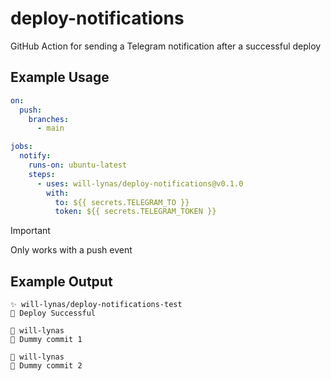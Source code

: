 # deploy-notifications

GitHub Action for sending a Telegram notification after a successful deploy

## Example Usage

```yml
on:
  push:
    branches:
      - main

jobs:
  notify:
    runs-on: ubuntu-latest
    steps:
      - uses: will-lynas/deploy-notifications@v0.1.0
        with:
          to: ${{ secrets.TELEGRAM_TO }}
          token: ${{ secrets.TELEGRAM_TOKEN }}
```

> [!IMPORTANT]
> Only works with a push event

## Example Output

```
✨ will-lynas/deploy-notifications-test
🎉 Deploy Successful

🥷 will-lynas
💬 Dummy commit 1

🥷 will-lynas
💬 Dummy commit 2
```
